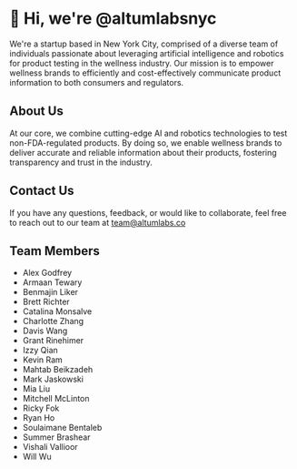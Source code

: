 # 👋 Hi, we're @altumlabsnyc

We're a startup based in New York City, comprised of a diverse team of individuals passionate about leveraging artificial intelligence and robotics for product testing in the wellness industry. Our mission is to empower wellness brands to efficiently and cost-effectively communicate product information to both consumers and regulators.

## About Us

At our core, we combine cutting-edge AI and robotics technologies to test non-FDA-regulated products. By doing so, we enable wellness brands to deliver accurate and reliable information about their products, fostering transparency and trust in the industry.

## Contact Us

If you have any questions, feedback, or would like to collaborate, feel free to reach out to our team at team@altumlabs.co

## Team Members

- Alex Godfrey
- Armaan Tewary
- Benmajin Liker
- Brett Richter
- Catalina Monsalve
- Charlotte Zhang
- Davis Wang
- Grant Rinehimer
- Izzy Qian
- Kevin Ram
- Mahtab Beikzadeh
- Mark Jaskowski
- Mia Liu
- Mitchell McLinton
- Ricky Fok
- Ryan Ho
- Soulaimane Bentaleb
- Summer Brashear
- Vishali Vallioor
- Will Wu